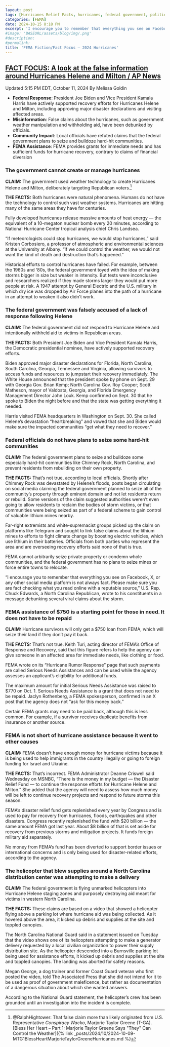 ```yaml
---
layout: post
tags: [Hurricanes Relief Facts, hurricanes, federal government, politics, Donald Trump, Marjorie Taylor Greene]
categories: [FEMA]
date: 2024-10-15 8:18 PM
excerpt: 'I encourage you to remember that everything you see on Facebook, X, or any other social media platform is not always fact. Please make sure you are fact checking what you read online with a reputable source,” U.S. Rep. Chuck Edwards (T-NC)'
#image: 'BASEURL/assets/blog/img/.png'
#description:
#permalink:
title: 'FEMA Fiction/Fact Focus – 2024 Hurricanes'
---
```



## [FACT FOCUS: A look at the false information around Hurricanes Helene and Milton / AP News](https://apnews.com/article/election-hurricanes-false-info-helene-milton-a4c2df2463b69c1f2e3eb6846e3b37ae)

Updated 5:15 PM EDT, October 11, 2024
By Melissa Goldin

- **Federal Response**: President Joe Biden and Vice President Kamala Harris have actively supported recovery efforts for Hurricanes Helene and Milton, including approving major disaster declarations and visiting affected areas.
- **Misinformation**: False claims about the hurricanes, such as government weather manipulation and withholding aid, have been debunked by officials.
- **Community Impact**: Local officials have refuted claims that the federal government plans to seize and bulldoze hard-hit communities.
- **FEMA Assistance**: FEMA provides grants for immediate needs and has sufficient funds for hurricane recovery, contrary to claims of financial diversion

### The government cannot create or manage hurricanes

**CLAIM:** The government used weather technology to create Hurricanes Helene and Milton, deliberately targeting Republican voters.[^11]

[^11]: @RalphHightower: That false claim more than likely originated from U.S. Representative *Conspiracy Wacko*, Marjorie Taylor Greene (T-GA). <br />[Bless Her Heart – Part 1: Marjorie Taylor Greene Says "They" Can Control the Weather]({% link _posts/2024/10/2024-10-09-MTG1BlessHeartMarjorieTaylorGreeneHurricanes.md %}

**THE FACTS:** Both hurricanes were natural phenomena. Humans do not have the technology to control such vast weather systems. Hurricanes are hitting many of the same areas they have for centuries.

Fully developed hurricanes release massive amounts of heat energy — the equivalent of a 10-megaton nuclear bomb every 20 minutes, according to National Hurricane Center tropical analysis chief Chris Landsea.


“If meteorologists could stop hurricanes, we would stop hurricanes,” said Kristen Corbosiero, a professor of atmospheric and environmental sciences at the University at Albany. “If we could control the weather, we would not want the kind of death and destruction that’s happened.”

Historical efforts to control hurricanes have failed. For example, between the 1960s and ‘80s, the federal government toyed with the idea of making storms bigger in size but weaker in intensity. But tests were inconclusive and researchers realized if they made storms larger they would put more people at risk. A 1947 attempt by General Electric and the U.S. military in which dry ice was dropped by Air Force planes into the path of a hurricane in an attempt to weaken it also didn’t work.


### The federal government was falsely accused of a lack of response following Helene

**CLAIM:** The federal government did not respond to Hurricane Helene and intentionally withheld aid to victims in Republican areas.

**THE FACTS:** Both President Joe Biden and Vice President Kamala Harris, the Democratic presidential nominee, have actively supported recovery efforts.

Biden approved major disaster declarations for Florida, North Carolina, South Carolina, Georgia, Tennessee and Virginia, allowing survivors to access funds and resources to jumpstart their recovery immediately. The White House announced that the president spoke by phone on Sept. 29 with Georgia Gov. Brian Kemp; North Carolina Gov. Roy Cooper; Scott Matheson, mayor of Valdosta, Georgia, and Florida Emergency Management Director John Louk. Kemp confirmed on Sept. 30 that he spoke to Biden the night before and that the state was getting everything it needed.

Harris visited FEMA headquarters in Washington on Sept. 30. She called Helene’s devastation “heartbreaking” and vowed that she and Biden would make sure the impacted communities “get what they need to recover.”

### Federal officials do not have plans to seize some hard-hit communities

**CLAIM:** The federal government plans to seize and bulldoze some especially hard-hit communities like Chimney Rock, North Carolina, and prevent residents from rebuilding on their own property.

**THE FACTS:** That’s not true, according to local officials. Shortly after Chimney Rock was devastated by Helene’s floods, posts began circulating on social media claiming the federal government planned to seize all of the community’s property through eminent domain and not let residents return or rebuild. Some versions of the claim suggested authorities weren’t even going to allow residents to reclaim the bodies of storm victims, or that communities were being seized as part of a federal scheme to gain control of valuable lithium mines nearby.

Far-right extremists and white-supremacist groups picked up the claim on platforms like Telegram and sought to link false claims about the lithium mines to efforts to fight climate change by boosting electric vehicles, which use lithium in their batteries. Officials from both parties who represent the area and are overseeing recovery efforts said none of that is true.

FEMA cannot arbitrarily seize private property or condemn whole communities, and the federal government has no plans to seize mines or force entire towns to relocate.

“I encourage you to remember that everything you see on Facebook, X, or any other social media platform is not always fact. Please make sure you are fact checking what you read online with a reputable source,” U.S. Rep. Chuck Edwards, a North Carolina Republican, wrote to his constituents in a message debunking several viral claims about the storm.

### FEMA assistance of \$750 is a starting point for those in need. It does not have to be repaid

**CLAIM:** Hurricane survivors will only get a \$750 loan from FEMA, which will seize their land if they don’t pay it back.

**THE FACTS:** That’s not true. Keith Turi, acting director of FEMA’s Office of Response and Recovery, said that this figure refers to help the agency can give someone in an affected area for immediate needs, like clothing or food.

FEMA wrote on its “Hurricane Rumor Response” page that such payments are called Serious Needs Assistances and can be used while the agency assesses an applicant’s eligibility for additional funds.

The maximum amount for initial Serious Needs Assistance was raised to \$770 on Oct. 1. Serious Needs Assistance is a grant that does not need to be repaid. Jaclyn Rothenberg, a FEMA spokesperson, confirmed in an X post that the agency does not “ask for this money back.”

Certain FEMA grants may need to be paid back, although this is less common. For example, if a survivor receives duplicate benefits from insurance or another source.

### FEMA is not short of hurricane assistance because it went to other causes

**CLAIM:** FEMA doesn’t have enough money for hurricane victims because it is being used to help immigrants in the country illegally or going to foreign funding for Israel and Ukraine.

**THE FACTS:** That’s incorrect. FEMA Administrator Deanne Criswell said Wednesday on MSNBC, “There is the money in my budget — the Disaster Relief Fund — to continue the response efforts for Hurricane Helene and Milton.” She added that the agency will need to assess how much money will be left to continue recovery projects and respond to future storms this season.

FEMA’s disaster relief fund gets replenished every year by Congress and is used to pay for recovery from hurricanes, floods, earthquakes and other disasters. Congress recently replenished the fund with \$20 billion — the same amount FEMA got last year. About \$8 billion of that is set aside for recovery from previous storms and mitigation projects. It funds foreign military aid separately.

No money from FEMA’s fund has been diverted to support border issues or international concerns and is only being used for disaster-related efforts, according to the agency.

### The helicopter that blew supplies around a North Carolina distribution center was attempting to make a delivery

**CLAIM:** The federal government is flying unmarked helicopters into Hurricane Helene staging zones and purposely destroying aid meant for victims in western North Carolina.

**THE FACTS:** These claims are based on a video that showed a helicopter flying above a parking lot where hurricane aid was being collected. As it hovered above the area, it kicked up debris and supplies at the site and toppled canopies.

The North Carolina National Guard said in a statement issued on Tuesday that the video shows one of its helicopters attempting to make a generator delivery requested by a local civilian organization to power their supply distribution site. As the helicopter descended into a Burnsville parking lot being used for assistance efforts, it kicked up debris and supplies at the site and toppled canopies. The landing was aborted for safety reasons.

Megan George, a dog trainer and former Coast Guard veteran who first posted the video, told The Associated Press that she did not intend for it to be used as proof of government maleficence, but rather as documentation of a dangerous situation about which she wanted answers.

According to the National Guard statement, the helicopter’s crew has been grounded until an investigation into the incident is complete.
